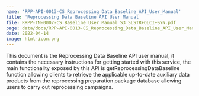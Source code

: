 ```yaml
---
name: 'RPP-API-0013-CS_Reprocessing_Data_Baseline_API_User_Manual'
title: 'Reprocessing Data Baseline API User Manual'
file: RRPP-TN-0007-CS_Baseline_User_Manual_S3_SLSTR+OLCI+SYN.pdf
page: data/docs/RPP-API-0013-CS_Reprocessing_Data_Baseline_API_User_Manual/RPP-API-0013-CS_Reprocessing_Data_Baseline_API_User_Manual.html
date: 2022-04-14
image: html-icon.png
---
```

This document is the Reprocessing Data Baseline API user manual, it contains the necessary instructions for getting started with this service, the main functionality exposed by this API is getReprocessingDataBaseline function allowing clients to retrieve the applicable up-to-date auxiliary data products from the reprocessing preparation package database allowing users to carry out reprocessing campaigns.
